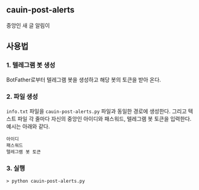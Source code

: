 ## cauin-post-alerts

중앙인 새 글 알림이

## 사용법

### 1. 텔레그램 봇 생성

BotFather로부터 텔레그램 봇을 생성하고 해당 봇의 토큰을 받아 온다.

### 2. 파일 생성

`info.txt` 파일을 `cauin-post-alerts.py` 파일과 동일한 경로에 생성한다.
그리고 텍스트 파일 각 줄마다 자신의 중앙인 아이디와 패스워드, 텔레그램 봇 토큰을 입력한다. 예시는 아래와 같다.

```
아이디
패스워드
텔레그램 봇 토큰
```

### 3. 실행

```shell
> python cauin-post-alerts.py
```
